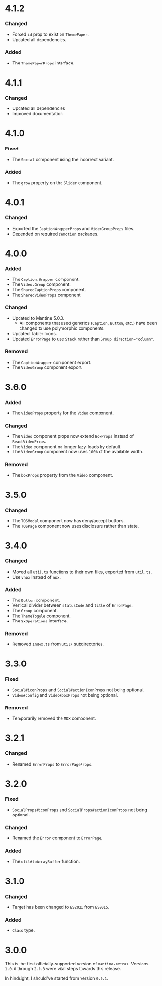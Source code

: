 # 4.1.2
### Changed
- Forced `id` prop to exist on `ThemePaper`.
- Updated all dependencies.

### Added
- The `ThemePaperProps` interface.

# 4.1.1
### Changed
- Updated all dependencies
- Improved documentation

# 4.1.0
### Fixed
- The `Social` component using the incorrect variant.

### Added
- The `grow` property on the `Slider` component.

# 4.0.1
### Changed
- Exported the `CaptionWrapperProps` and `VideoGroupProps` files.
- Depended on required `@emotion` packages.

# 4.0.0
### Added
- The `Caption.Wrapper` component.
- The `Video.Group` component.
- The `SharedCaptionProps` component.
- The `SharedVideoProps` component.

### Changed
- Updated to Mantine 5.0.0.
  - All components that used generics (`Caption`, `Button`, etc.) have been changed to use polymorphic components.
- Updated Tabler Icons.
- Updated `ErrorPage` to use `Stack` rather than `Group direction="column"`.

### Removed
- The `CaptionWrapper` component export.
- The `VideoGroup` component export.

# 3.6.0
### Added
- The `videoProps` property for the `Video` component.

### Changed
- The `Video` component props now extend `BoxProps` instead of `ReactVideoProps`.
- The `Video` component no longer lazy-loads by default.
- The `VideoGroup` component now uses `100%` of the available width.

### Removed
- The `boxProps` property from the `Video` component.


# 3.5.0
### Changed
- The `TOSModal` component now has deny/accept buttons.
- The `TOSPage` component now uses disclosure rather than state.

# 3.4.0
### Changed
- Moved all `util.ts` functions to their own files, exported from `util.ts`.
- Use `ynpx` instead of `npx`.

### Added
- The `Button` component.
- Vertical divider between `statusCode` and `title` of `ErrorPage`.
- The `Group` component.
- The `ThemeToggle` component.
- The `SxOperations` interface.

### Removed
- Removed `index.ts` from `util/` subdirectories.

# 3.3.0
### Fixed
- `Social#iconProps` and `Social#actionIconProps` not being optional.
- `Video#config` and `Video#boxProps` not being optional.

### Removed
- Temporarily removed the `MDX` component.

# 3.2.1
### Changed
- Renamed `ErrorProps` to `ErrorPageProps`.

# 3.2.0
### Fixed
- `SocialProps#iconProps` and `SocialProps#actionIconProps` not being optional.

### Changed
- Renamed the `Error` component to `ErrorPage`.

### Added
- The `util#toArrayBuffer` function.

# 3.1.0
### Changed
- Target has been changed to `ES2021` from `ES2015`.

### Added
- `Class` type.

# 3.0.0
This is the first officially-supported version of `mantine-extras`. Versions `1.0.0` through `2.0.3` were vital steps towards this release.

In hindsight, I should've started from version `0.0.1`.
